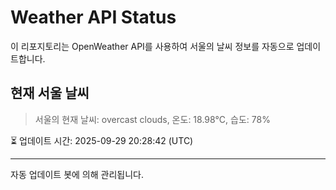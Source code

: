 
# Weather API Status

이 리포지토리는 OpenWeather API를 사용하여 서울의 날씨 정보를 자동으로 업데이트합니다.

## 현재 서울 날씨
> 서울의 현재 날씨: overcast clouds, 온도: 18.98°C, 습도: 78%

⏳ 업데이트 시간: 2025-09-29 20:28:42 (UTC)

---
자동 업데이트 봇에 의해 관리됩니다.
